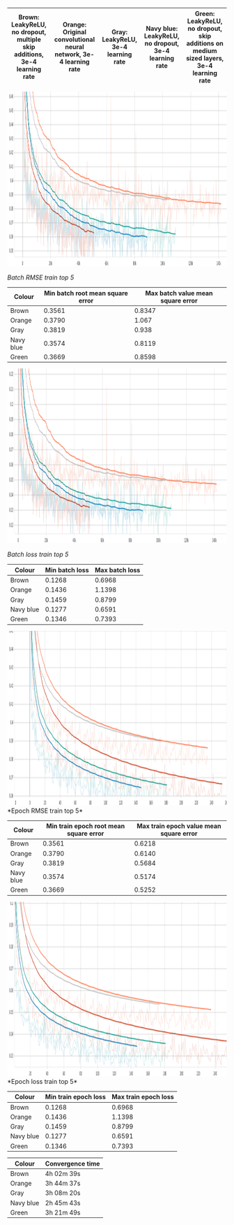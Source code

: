 | Brown: LeakyReLU, no dropout, multiple skip additions, 3e-4 learning rate | Orange: Original convolutional neural network, 3e-4 learning rate |  Gray: LeakyReLU, 3e-4 learning rate |  Navy blue: LeakyReLU, no dropout, 3e-4 learning rate | Green: LeakyReLU, no dropout, skip additions on medium sized layers, 3e-4 learning rate|
|---------------------------------------------------------------------------|-------------------------------------------------------------------|-------------------------------------------------------------------|-------------------------------------|------------

<img src="https://github.com/toma-ungureanu/Licenta/blob/master/model_statistics/png/train/batch_rmse_top5.png" width="1500" height="400">
                                                                                                                                    
*Batch RMSE train top 5*

|Colour                             |Min batch root mean square error | Max batch value mean square error |
|----------------------------------|----------------------------------|-----------------------------------|
| Brown                                  | 0.3561                           | 0.8347                            |
| Orange                                 | 0.3790                           | 1.067                             |
| Gray                                 | 0.3819                           | 0.938                             |
| Navy blue                                 | 0.3574                           | 0.8119                            |
| Green                                 | 0.3669                           | 0.8598                            |

<img src="https://github.com/toma-ungureanu/Licenta/blob/master/model_statistics/png/train/batch_loss_top5.png" width="1500" height="400">

*Batch loss train top 5*

| Colour | Min batch loss | Max batch loss |
|----------------|----------------|----------------|
| Brown          |  0.1268       |0.6968  |
| Orange         |  0.1436       | 1.1398|
| Gray           |   0.1459       |0.8799|
| Navy blue      |   0.1277       |0.6591 |
| Green          |    0.1346       |0.7393|


<img src="https://github.com/toma-ungureanu/Licenta/blob/master/model_statistics/png/train/epoch_rmse_train_top5.png" width="1500" height="400">
*Epoch RMSE train top 5*

| Colour | Min train epoch root mean square error | Max train epoch value mean square error |
|----------------|----------------|----------------|
| Brown          |  0.3561        |0.6218  |
| Orange         |  0.3790        | 0.6140|
| Gray           |   0.3819      |0.5684|
| Navy blue      |   0.3574       |0.5174 |
| Green          |  0.3669       |0.5252|

<img src="https://github.com/toma-ungureanu/Licenta/blob/master/model_statistics/png/train/epoch_loss_train_top5.png" width="1500" height="400">
*Epoch loss train top 5*

| Colour | Min train epoch loss | Max train epoch loss |
|----------------|----------------|----------------|
| Brown          |  0.1268       |0.6968  |
| Orange         |  0.1436       | 1.1398|
| Gray           |   0.1459       |0.8799|
| Navy blue      |   0.1277       |0.6591 |
| Green          |    0.1346       |0.7393|

| Colour | Convergence time |
|------------------|------------------|
|Brown| 4h 02m 39s       |
|Orange| 3h 44m 37s       |
|Gray| 3h 08m 20s       |
|Navy blue| 2h 45m 43s       |
|Green| 3h 21m 49s       |
